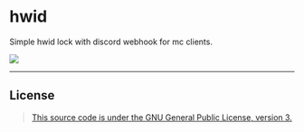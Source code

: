 # hwid
Simple hwid lock with discord webhook for mc clients.

![](https://cdn.discordapp.com/attachments/898172744754167850/1039291685223542884/image.png)

-----------------------------
## License
> [This source code is under the GNU General Public License, version 3.](https://www.gnu.org/licenses/gpl-3.0.txt)